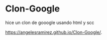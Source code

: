 # Clon-Google
hice un clon de gooogle usando html y scc

https://angelesramirez.github.io/Clon-Google/.

